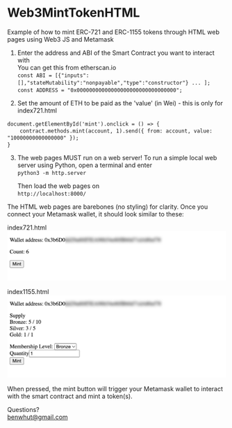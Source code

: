 # Web3MintTokenHTML
Example of how to mint ERC-721 and ERC-1155 tokens through HTML web pages using Web3 JS and Metamask

1. Enter the address and ABI of the Smart Contract you want to interact with  
You can get this from etherscan.io  
`const ABI = [{"inputs":[],"stateMutability":"nonpayable","type":"constructor"} ... ];`  
`const ADDRESS = "0x00000000000000000000000000000000";`  

2. Set the amount of ETH to be paid as the 'value' (in Wei) - this is only for index721.html  
```
document.getElementById('mint').onclick = () => {
    contract.methods.mint(account, 1).send({ from: account, value: "10000000000000000" });
}
 ```

3. The web pages MUST run on a web server! To run a simple local web server using Python, open a terminal and enter  
`python3 -m http.server`  

    Then load the web pages on  
    `http://localhost:8000/`  

The HTML web pages are barebones (no styling) for clarity. Once you connect your Metamask wallet, it should look similar to these:  

index721.html  
![](screenshots/721.jpg?raw=true)

index1155.html  
![](screenshots/1155.jpg?raw=true)

When pressed, the mint button will trigger your Metamask wallet to interact with the smart contract and mint a token(s).

Questions?  
benwhut@gmail.com
